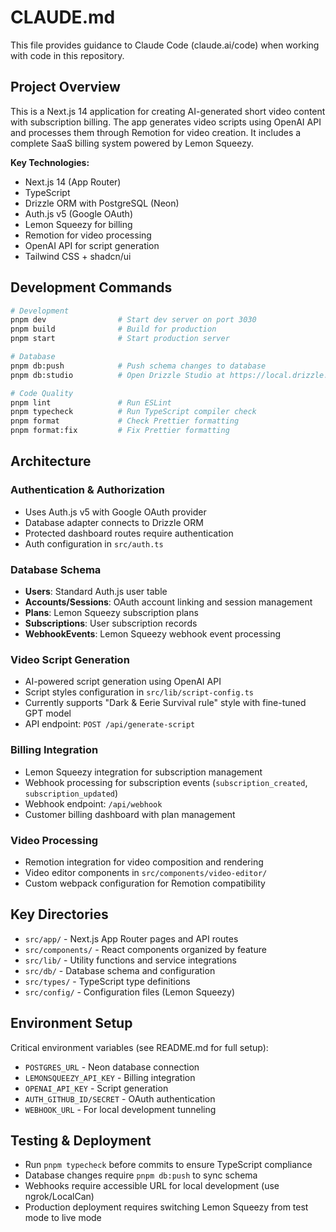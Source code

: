 # CLAUDE.md

This file provides guidance to Claude Code (claude.ai/code) when working with code in this repository.

## Project Overview

This is a Next.js 14 application for creating AI-generated short video content with subscription billing. The app generates video scripts using OpenAI API and processes them through Remotion for video creation. It includes a complete SaaS billing system powered by Lemon Squeezy.

**Key Technologies:**
- Next.js 14 (App Router)
- TypeScript
- Drizzle ORM with PostgreSQL (Neon)
- Auth.js v5 (Google OAuth)
- Lemon Squeezy for billing
- Remotion for video processing
- OpenAI API for script generation
- Tailwind CSS + shadcn/ui

## Development Commands

```bash
# Development
pnpm dev                # Start dev server on port 3030
pnpm build              # Build for production
pnpm start              # Start production server

# Database
pnpm db:push            # Push schema changes to database
pnpm db:studio          # Open Drizzle Studio at https://local.drizzle.studio

# Code Quality
pnpm lint               # Run ESLint
pnpm typecheck          # Run TypeScript compiler check
pnpm format             # Check Prettier formatting
pnpm format:fix         # Fix Prettier formatting
```

## Architecture

### Authentication & Authorization
- Uses Auth.js v5 with Google OAuth provider
- Database adapter connects to Drizzle ORM
- Protected dashboard routes require authentication
- Auth configuration in `src/auth.ts`

### Database Schema
- **Users**: Standard Auth.js user table
- **Accounts/Sessions**: OAuth account linking and session management
- **Plans**: Lemon Squeezy subscription plans
- **Subscriptions**: User subscription records
- **WebhookEvents**: Lemon Squeezy webhook event processing

### Video Script Generation
- AI-powered script generation using OpenAI API
- Script styles configuration in `src/lib/script-config.ts`
- Currently supports "Dark & Eerie Survival rule" style with fine-tuned GPT model
- API endpoint: `POST /api/generate-script`

### Billing Integration
- Lemon Squeezy integration for subscription management
- Webhook processing for subscription events (`subscription_created`, `subscription_updated`)
- Webhook endpoint: `/api/webhook`
- Customer billing dashboard with plan management

### Video Processing
- Remotion integration for video composition and rendering
- Video editor components in `src/components/video-editor/`
- Custom webpack configuration for Remotion compatibility

## Key Directories

- `src/app/` - Next.js App Router pages and API routes
- `src/components/` - React components organized by feature
- `src/lib/` - Utility functions and service integrations
- `src/db/` - Database schema and configuration
- `src/types/` - TypeScript type definitions
- `src/config/` - Configuration files (Lemon Squeezy)

## Environment Setup

Critical environment variables (see README.md for full setup):
- `POSTGRES_URL` - Neon database connection
- `LEMONSQUEEZY_API_KEY` - Billing integration
- `OPENAI_API_KEY` - Script generation
- `AUTH_GITHUB_ID/SECRET` - OAuth authentication
- `WEBHOOK_URL` - For local development tunneling

## Testing & Deployment

- Run `pnpm typecheck` before commits to ensure TypeScript compliance
- Database changes require `pnpm db:push` to sync schema
- Webhooks require accessible URL for local development (use ngrok/LocalCan)
- Production deployment requires switching Lemon Squeezy from test mode to live mode